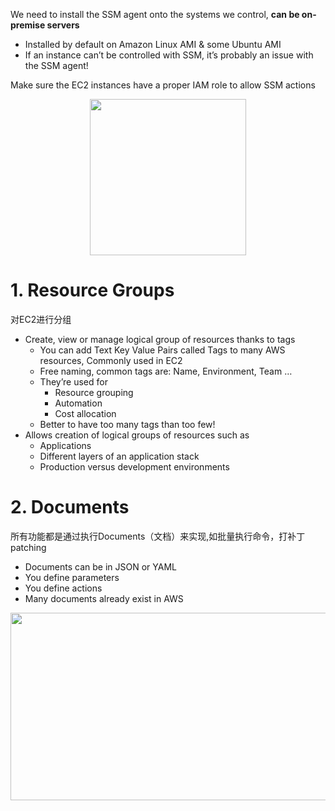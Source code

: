 

We need to install the SSM agent onto the systems we control, **can be on-premise servers**
  - Installed by default on Amazon Linux AMI & some Ubuntu AMI
  - If an instance can’t be controlled with SSM, it’s probably an issue with the SSM agent!
  
Make sure the EC2 instances have a proper IAM role to allow SSM actions

<p align="center">
    <img src="https://i.loli.net/2019/08/19/vrUC1haXf2ZN6dJ.png"  width="250" height="250">
</p>

# 1. Resource Groups
对EC2进行分组
- Create, view or manage logical group of resources thanks to tags
  - You can add Text Key Value Pairs called Tags to many AWS resources, Commonly used in EC2
  - Free naming, common tags are: Name, Environment, Team …
  - They’re used for
    - Resource grouping
    - Automation
    - Cost allocation
  - Better to have too many tags than too few!
- Allows creation of logical groups of resources such as
  - Applications
  - Different layers of an application stack
  - Production versus development environments

# 2. Documents
所有功能都是通过执行Documents（文档）来实现,如批量执行命令，打补丁patching
- Documents can be in JSON or YAML
- You define parameters
- You define actions
- Many documents already exist in AWS

<p align="center">
    <img src="https://i.loli.net/2019/08/19/hXqB1J4PeMs5DY9.png"  width="550" height="300">
</p>














































































